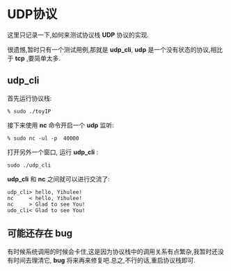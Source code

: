 # UDP协议

这里只记录一下,如何来测试协议栈 **UDP** 协议的实现.

很遗憾,暂时只有一个测试用例,那就是 **udp_cli**,  **udp** 是一个没有状态的协议,相比于 **tcp** ,要简单太多.

## udp_cli

首先运行协议栈:

```shell
% sudo ./toyIP
```

接下来使用 **nc** 命令开启一个 **udp** 监听:

```shell
% sudo nc -ul -p  40000
```

打开另外一个窗口, 运行  **udp_cli** :

```shell
sudo ./udp_cli
```

 **udp_cli** 和 **nc** 之间就可以进行交流了:

```shell
udp_cli> hello, Yihulee!
nc     < hello, Yihulee!
nc     > Glad to see You!
udo_cli< Glad to see You!
```

## 可能还存在 **bug**

有时候系统调用的时候会卡住,这是因为协议栈中的调用关系有点繁杂,我暂时还没有时间去理清它, **bug** 将来再来修复吧.总之,不行的话,重启协议栈即可.


